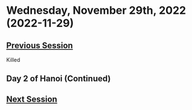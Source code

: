 # Wednesday, November 29th, 2022 (2022-11-29)

## [Previous Session](./2022-11-02.md)

Killed

## Day 2 of Hanoi (Continued)

## [Next Session](./2022-XX-XX.md)
